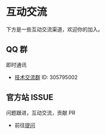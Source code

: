 # 互动交流
下方是一些互动交流渠道，欢迎你的加入。

## QQ 群
即时通讯

- [技术交流群](https://qm.qq.com/cgi-bin/qm/qr?k=JdZJTPzOEsDo3gCR1ENENRXqWPmM-67l&jump_from=webapi&authKey=5EZ6xwqKptmf3U3QMT/IkclubXceZt2JWqkiQbfwXiELv2d4roHTMX32MmBWoi4q) ID: 305795002

## 官方站 ISSUE
问题跟进，互动交流，贡献 PR

- 前往[提问](https://github.com/mouyong/vitepress-doc-website/issues)
